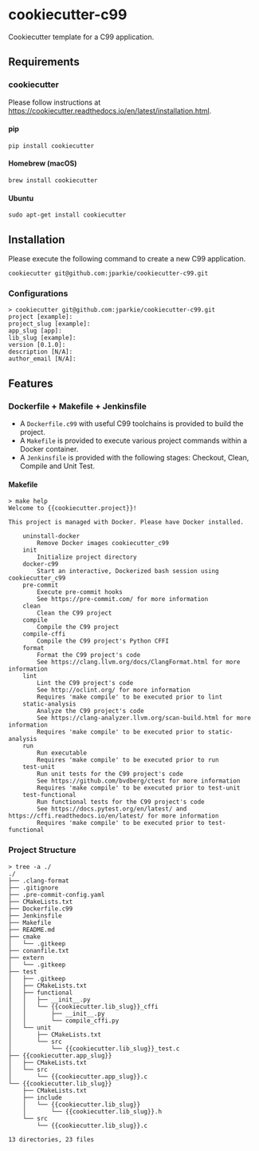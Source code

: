 # cookiecutter-c99

Cookiecutter template for a C99 application.

## Requirements

### cookiecutter

Please follow instructions at https://cookiecutter.readthedocs.io/en/latest/installation.html.

#### pip

```
pip install cookiecutter
```

#### Homebrew (macOS)

```
brew install cookiecutter
```
#### Ubuntu

```
sudo apt-get install cookiecutter
```

## Installation

Please execute the following command to create a new C99 application.

```
cookiecutter git@github.com:jparkie/cookiecutter-c99.git
```

### Configurations

```
> cookiecutter git@github.com:jparkie/cookiecutter-c99.git
project [example]:
project_slug [example]:
app_slug [app]:
lib_slug [example]:
version [0.1.0]:
description [N/A]:
author_email [N/A]:
```

## Features

### Dockerfile + Makefile + Jenkinsfile

- A `Dockerfile.c99` with useful C99 toolchains is provided to build the project.
- A `Makefile` is provided to execute various project commands within a Docker container.
- A `Jenkinsfile` is provided with the following stages: Checkout, Clean, Compile and Unit Test.

#### Makefile

```
> make help
Welcome to {{cookiecutter.project}}!

This project is managed with Docker. Please have Docker installed.

    uninstall-docker
        Remove Docker images cookiecutter_c99
    init
        Initialize project directory
    docker-c99
        Start an interactive, Dockerized bash session using cookiecutter_c99
    pre-commit
        Execute pre-commit hooks
        See https://pre-commit.com/ for more information
    clean
        Clean the C99 project
    compile
        Compile the C99 project
    compile-cffi
        Compile the C99 project's Python CFFI
    format
        Format the C99 project's code
        See https://clang.llvm.org/docs/ClangFormat.html for more information
    lint
        Lint the C99 project's code
        See http://oclint.org/ for more information
        Requires 'make compile' to be executed prior to lint
    static-analysis
        Analyze the C99 project's code
        See https://clang-analyzer.llvm.org/scan-build.html for more information
        Requires 'make compile' to be executed prior to static-analysis
    run
        Run executable
        Requires 'make compile' to be executed prior to run
    test-unit
        Run unit tests for the C99 project's code
        See https://github.com/bvdberg/ctest for more information
        Requires 'make compile' to be executed prior to test-unit
    test-functional
        Run functional tests for the C99 project's code
        See https://docs.pytest.org/en/latest/ and https://cffi.readthedocs.io/en/latest/ for more information
        Requires 'make compile' to be executed prior to test-functional
```

### Project Structure

```
> tree -a ./
./
├── .clang-format
├── .gitignore
├── .pre-commit-config.yaml
├── CMakeLists.txt
├── Dockerfile.c99
├── Jenkinsfile
├── Makefile
├── README.md
├── cmake
│   └── .gitkeep
├── conanfile.txt
├── extern
│   └── .gitkeep
├── test
│   ├── .gitkeep
│   ├── CMakeLists.txt
│   ├── functional
│   │   ├── __init__.py
│   │   └── {{cookiecutter.lib_slug}}_cffi
│   │       ├── __init__.py
│   │       └── compile_cffi.py
│   └── unit
│       ├── CMakeLists.txt
│       └── src
│           └── {{cookiecutter.lib_slug}}_test.c
├── {{cookiecutter.app_slug}}
│   ├── CMakeLists.txt
│   └── src
│       └── {{cookiecutter.app_slug}}.c
└── {{cookiecutter.lib_slug}}
    ├── CMakeLists.txt
    ├── include
    │   └── {{cookiecutter.lib_slug}}
    │       └── {{cookiecutter.lib_slug}}.h
    └── src
        └── {{cookiecutter.lib_slug}}.c

13 directories, 23 files
```
